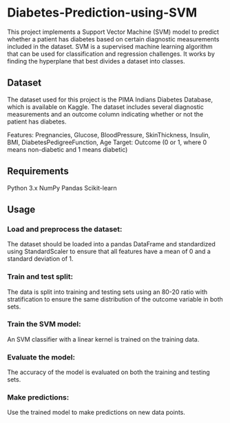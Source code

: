 # Diabetes-Prediction-using-SVM
This project implements a Support Vector Machine (SVM) model to predict whether a patient has diabetes based on certain diagnostic measurements included in the dataset.
SVM is a supervised machine learning algorithm that can be used for classification and regression challenges. It works by finding the hyperplane that best divides a dataset into classes.

## Dataset

The dataset used for this project is the PIMA Indians Diabetes Database, which is available on Kaggle. The dataset includes several diagnostic measurements and an outcome column indicating whether or not the patient has diabetes.

Features: Pregnancies, Glucose, BloodPressure, SkinThickness, Insulin, BMI, DiabetesPedigreeFunction, Age
Target: Outcome (0 or 1, where 0 means non-diabetic and 1 means diabetic)

## Requirements

Python 3.x
NumPy
Pandas
Scikit-learn

## Usage

### Load and preprocess the dataset:
The dataset should be loaded into a pandas DataFrame and standardized using StandardScaler to ensure that all features have a mean of 0 and a standard deviation of 1.

### Train and test split:
The data is split into training and testing sets using an 80-20 ratio with stratification to ensure the same distribution of the outcome variable in both sets.

### Train the SVM model:
An SVM classifier with a linear kernel is trained on the training data.

### Evaluate the model:
The accuracy of the model is evaluated on both the training and testing sets.

### Make predictions:
Use the trained model to make predictions on new data points.

